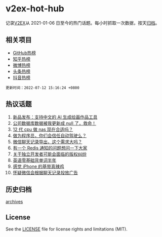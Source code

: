 # v2ex-hot-hub

 记录[V2EX](https://www.v2ex.com/)从 2021-01-06 日至今的热门话题。每小时抓取一次数据，按天[归档](archives)。
 
 ## 相关项目

- [GitHub热榜](https://github.com/snaildev/github-hot-hub)
- [知乎热榜](https://github.com/snaildev/zhihu-hot-hub)
- [微博热榜](https://github.com/snaildev/weibo-hot-hub)
- [头条热榜](https://github.com/snaildev/toutiao-hot-hub)
- [抖音热榜](https://github.com/snaildev/douyin-hot-hub)


 `更新时间：2022-07-12 15:16:24 +0800`

## 热议话题

1. [新品发布：支持中文的 AI 生成绘画作品工具](https://www.v2ex.com/t/865457)
1. [公司数据库数据被我更新成 null 了，救命！](https://www.v2ex.com/t/865464)
1. [12 代 cpu 做 nas 现在合适吗？](https://www.v2ex.com/t/865467)
1. [做为程序员，你们会信任自动驾驶么？](https://www.v2ex.com/t/865624)
1. [微信聊天记录导出，这个需求大吗？](https://www.v2ex.com/t/865510)
1. [有一个 Redis 通知的问题想问一下大家](https://www.v2ex.com/t/865511)
1. [关于独立开发者可能会面临的版权纠纷](https://www.v2ex.com/t/865564)
1. [英语零基础背单词半年](https://www.v2ex.com/t/865606)
1. [感觉 iPhone 的基带真辣鸡](https://www.v2ex.com/t/865573)
1. [怀疑微信会根据聊天记录投放广告](https://www.v2ex.com/t/865581)

## 历史归档

[archives](archives)

## License

See the [LICENSE](LICENSE) file for license rights and limitations (MIT).
